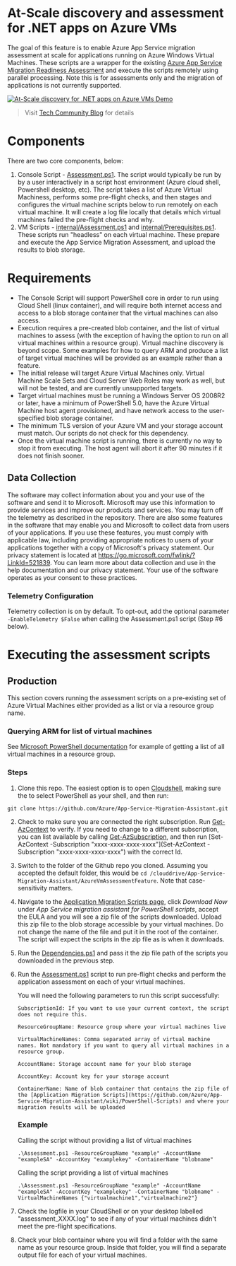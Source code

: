 #  At-Scale discovery and assessment for .NET apps on Azure VMs
The goal of this feature is to enable Azure App Service migration assessment at scale for applications running on Azure Windows Virtual Machines. These scripts are a wrapper for the existing [Azure App Service Migration Readiness Assessment](https://github.com/Azure/App-Service-Migration-Assistant/wiki/PowerShell-Scripts) and execute the scripts remotely using parallel processing. Note this is for assessments only and the migration of applications is not currently supported. 

[![At-Scale discovery for .NET apps on Azure VMs Demo](/docs/assets/img/intro-video.png)](https://youtu.be/5o58_Ue9nYo "At-Scale discovery for .NET apps on Azure VMs")

> Visit [Tech Community Blog](https://techcommunity.microsoft.com/t5/apps-on-azure-blog/assess-asp-net-web-apps-at-scale-to-accelerate-your-app/ba-p/3718361) for details

# Components
There are two core components, below:
1. Console Script - [Assessment.ps1](Assessment.ps1). The script would typically be run by by a user interactively in a script host environment (Azure cloud shell, Powershell desktop, etc).  The script takes a list of Azure Virtual Machiness, performs some pre-flight checks, and then stages and configures the virtual machine scripts below to run remotely on each virtual machine. It will create a log file locally that details which virtual machines failed the pre-flight checks and why. 
2. VM Scripts - [internal/Assessment.ps1](/internal/Assessment.ps1) and [internal/Prerequisites.ps1](/internal/Prerequisites.ps1). These scripts run "headless" on each virtual machine.  These prepare and execute the App Service Migration Assessment, and upload the results to blob storage.
   
# Requirements
-   The Console Script will support PowerShell core in order to run using Cloud Shell (linux container), and will require both internet access and access to a blob storage container that the virtual machines can also access.
-   Execution requires a pre-created blob container, and the list of virtual machines to assess (with the exception of having the option to run on all virtual machines within a resource group). Virtual machine discovery is beyond scope.  Some examples for how to query ARM and produce a list of target virtual machines will be provided as an example rather than a feature.
-   The initial release will target Azure Virtual Machines only.  Virtual Machine Scale Sets and Cloud Server Web Roles may work as well, but will not be tested, and are currently unsupported targets.
-   Target virtual machines must be running a Windows Server OS 2008R2 or later, have a minimum of PowerShell 5.0, have the Azure Virtual Machine host agent provisioned, and have network access to the user-specified blob storage container.
-   The minimum TLS version of your Azure VM and your storage account must match. Our scripts do not check for this dependency. 
-   Once the virtual machine script is running, there is currently no way to stop it from executing.  The host agent will abort it after 90 minutes if it does not finish sooner.

## Data Collection

The software may collect information about you and your use of the software and send it to Microsoft. Microsoft may use this information to provide services and improve our products and services. You may turn off the telemetry as described in the repository. There are also some features in the software that may enable you and Microsoft to collect data from users of your applications. If you use these features, you must comply with applicable law, including providing appropriate notices to users of your applications together with a copy of Microsoft's privacy statement. Our privacy statement is located at https://go.microsoft.com/fwlink/?LinkId=521839. You can learn more about data collection and use in the help documentation and our privacy statement. Your use of the software operates as your consent to these practices.

### Telemetry Configuration

Telemetry collection is on by default.  To opt-out, add the optional parameter `-EnableTelemetry $False` when calling the Assessment.ps1 script (Step #6 below). 

# Executing the assessment scripts

## Production
This section covers running the assessment scripts on a pre-existing set of Azure Virtual Machines either provided as a list or via a resource group name. 

### Querying ARM for list of virtual machines
See [Microsoft PowerShell documentation](https://learn.microsoft.com/en-us/powershell/module/az.compute/get-azvm?view=azps-9.2.0#example-3-get-properties-for-all-virtual-machines-in-a-resource-group) for example of getting a list of all virtual machines in a resource group. 

### Steps
1. Clone this repo.  The easiest option is to open [Cloudshell](https://shell.azure.com), making sure the to select PowerShell as your shell, and then run:
```
git clone https://github.com/Azure/App-Service-Migration-Assistant.git
```
2. Check to make sure you are connected the right subscription.  Run [Get-AzContext](https://learn.microsoft.com/en-us/powershell/module/az.accounts/get-azcontext) to verify.  If you need to change to a different subscription, you can list available by calling [Get-AzSubscription](https://learn.microsoft.com/en-us/powershell/module/az.accounts/get-azsubscription), and then run [Set-AzContext -Subscription "xxxx-xxxx-xxxx-xxxx"](Set-AzContext -Subscription "xxxx-xxxx-xxxx-xxxx") with the correct Id.

3.  Switch to the folder of the Github repo you cloned.  Assuming you accepted the default folder, this would be `cd /clouddrive/App-Service-Migration-Assistant/AzureVmAssessmentFeature`.  Note that case-sensitivity matters.

4. Navigate to the [Application Migration Scripts page](https://azure.microsoft.com/en-us/products/app-service/migration-tools/), click _Download Now_ under _App Service migration assistant for PowerShell scripts_, accept the EULA and you will see a zip file of the scripts downloaded. Upload this zip file to the blob storage accessible by your virtual machines. Do not change the name of the file and put it in the root of the container. The script will expect the scripts in the zip file as is when it downloads.
5. Run the [Dependencies.ps1](Dependencies.ps1) and pass it the zip file path of the scripts you downloaded in the previous step. 
6. Run the [Assessment.ps1](Assessment.ps1) script to run pre-flight checks and perform the application assessment on each of your virtual machines. 
 
    You will need the following parameters to run this script successfully:
    ```
    SubscriptionId: If you want to use your current context, the script does not require this. 

    ResourceGroupName: Resource group where your virtual machines live

    VirtualMachineNames: Comma separated array of virtual machine names. Not mandatory if you want to query all virtual machines in a resource group.

    AccountName: Storage account name for your blob storage 

    AccountKey: Account key for your storage account

    ContainerName: Name of blob container that contains the zip file of the [Application Migration Scripts](https://github.com/Azure/App-Service-Migration-Assistant/wiki/PowerShell-Scripts) and where your migration results will be uploaded

    ```
    ### Example

    Calling the script without providing a list of virtual machines
    ``` 
    .\Assessment.ps1 -ResourceGroupName "example" -AccountName "exampleSA" -AccountKey "examplekey" -ContainerName "blobname"
    ``` 

    Calling the script providing a list of virtual machines
    ``` 
    .\Assessment.ps1 -ResourceGroupName "example" -AccountName "exampleSA" -AccountKey "examplekey" -ContainerName "blobname" -VirtualMachineNames {"virtualmachine1","virtualmachine2"}
    ``` 
7. Check the logfile in your CloudShell or on your desktop labelled "assessment_XXXX.log" to see if any of your virtual machines didn't meet the pre-flight specifications.
8. Check your blob container where you will find a folder with the same name as your resource group. Inside that folder, you will find a separate output file for each of your virtual machines. 
